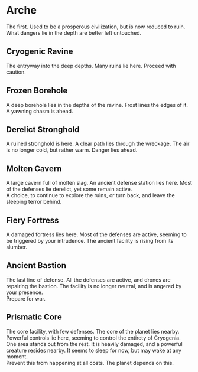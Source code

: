 # Arche

The first. Used to be a prosperous civilization, but is now reduced to ruin. What dangers lie in the depth are better left untouched.

## Cryogenic Ravine

The entryway into the deep depths. Many ruins lie here. Proceed with caution.

## Frozen Borehole

A deep borehole lies in the depths of the ravine. Frost lines the edges of it. A yawning chasm is ahead.

## Derelict Stronghold

A ruined stronghold is here. A clear path lies through the wreckage. The air is no longer cold, but rather warm. Danger lies ahead.

## Molten Cavern

A large cavern full of molten slag. An ancient defense station lies here. Most of the defenses lie derelict, yet some remain active.  
A choice, to continue to explore the ruins, or turn back, and leave the sleeping terror behind.

## Fiery Fortress

A damaged fortress lies here. Most of the defenses are active, seeming to be triggered by your intrudence. The ancient facility is rising from its slumber.

## Ancient Bastion

The last line of defense. All the defenses are active, and drones are repairing the bastion. The facility is no longer neutral, and is angered by your presence.  
Prepare for war.

## Prismatic Core

The core facility, with few defenses. The core of the planet lies nearby. Powerful controls lie here, seeming to control the entirety of Cryogenia.  
One area stands out from the rest. It is heavily damaged, and a powerful creature resides nearby. It seems to sleep for now, but may wake at any moment.  
Prevent this from happening at all costs. The planet depends on this.